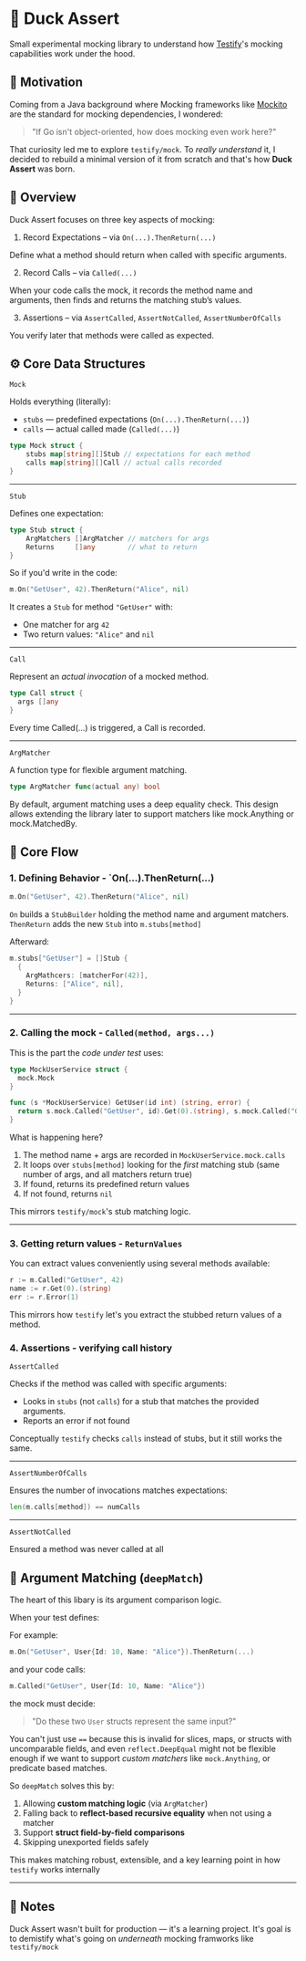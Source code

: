 # 🦆 Duck Assert

Small experimental mocking library to understand how [Testify](https://github.com/stretchr/testify)'s mocking capabilities work under the hood.

## 🧠 Motivation

Coming from a Java background where Mocking frameworks like [Mockito](https://github.com/mockito/mockito) are the standard
for mocking dependencies, I wondered:

> "If Go isn't object-oriented, how does mocking even work here?"

That curiosity led me to explore `testify/mock`. To _really understand_ it, I decided to rebuild a minimal version of it
from scratch and that's how **Duck Assert** was born.

## 🔬 Overview

Duck Assert focuses on three key aspects of mocking:

1. Record Expectations – via `On(...).ThenReturn(...)`

Define what a method should return when called with specific arguments.

2. Record Calls – via `Called(...)`

When your code calls the mock, it records the method name and arguments, then finds and returns the matching stub’s values.

3. Assertions – via `AssertCalled`, `AssertNotCalled`, `AssertNumberOfCalls`

You verify later that methods were called as expected.

## ⚙️ Core Data Structures

`Mock`

Holds everything (literally):
- `stubs` — predefined expectations (`On(...).ThenReturn(...)`)
- `calls` — actual called made (`Called(...)`)

``` go
type Mock struct {
	stubs map[string][]Stub // expectations for each method
	calls map[string][]Call // actual calls recorded
}
```
___

`Stub`

Defines one expectation:

``` go
type Stub struct {
	ArgMatchers []ArgMatcher // matchers for args
	Returns     []any        // what to return
}
```

So if you'd write in the code:

``` go
m.On("GetUser", 42).ThenReturn("Alice", nil)
```

It creates a `Stub` for method `"GetUser"` with:
- One matcher for arg `42`
- Two return values: `"Alice"` and `nil`

___

`Call`

Represent an _actual invocation_ of a mocked method.

``` go
type Call struct {
  args []any
}
```

Every time Called(...) is triggered, a Call is recorded.

___

`ArgMatcher`

A function type for flexible argument matching.

``` go
type ArgMatcher func(actual any) bool
```

By default, argument matching uses a deep equality check.
This design allows extending the library later to support matchers like mock.Anything or mock.MatchedBy.

## 🔁 Core Flow

### 1. Defining Behavior - `On(...).ThenReturn(...)

``` go
m.On("GetUser", 42).ThenReturn("Alice", nil)
```

`On` builds a `StubBuilder` holding the method name and argument matchers. `ThenReturn` adds the new `Stub` into `m.stubs[method]`

Afterward:

``` go
m.stubs["GetUser"] = []Stub {
  {
    ArgMathcers: [matcherFor(42)],
    Returns: ["Alice", nil],
  }
}
```

___

### 2. Calling the mock - `Called(method, args...)`

This is the part the _code under test_ uses:

``` go
type MockUserService struct {
  mock.Mock
}

func (s *MockUserService) GetUser(id int) (string, error) {
  return s.mock.Called("GetUser", id).Get(0).(string), s.mock.Called("GetUser", id).Error(1)
}
```

What is happening here?

1. The method name + args are recorded in `MockUserService.mock.calls`
2. It loops over `stubs[method]` looking for the _first_ matching stub (same number of args, and all matchers return true)
3. If found, returns its predefined return values
4. If not found, returns `nil`

This mirrors `testify/mock`'s stub matching logic.

___

### 3. Getting return values - `ReturnValues`

You can extract values conveniently using several methods available:

``` go
r := m.Called("GetUser", 42)
name := r.Get(0).(string)
err := r.Error(1)
```

This mirrors how `testify` let's you extract the stubbed return values of a method.

### 4. Assertions - verifying call history

`AssertCalled`

Checks if the method was called with specific arguments:

- Looks in `stubs` (not `calls`) for a stub that matches the provided arguments.
- Reports an error if not found

Conceptually `testify` checks `calls` instead of stubs, but it still works the same.

___

`AssertNumberOfCalls`

Ensures the number of invocations matches expectations:

``` go
len(m.calls[method]) == numCalls
```

___

`AssertNotCalled`

Ensured a method was never called at all

## 🧩 Argument Matching (`deepMatch`)

The heart of this libary is its argument comparison logic.

When your test defines:

For example:

``` go
m.On("GetUser", User{Id: 10, Name: "Alice"}).ThenReturn(...)
```

and your code calls:

``` go
m.Called("GetUser", User{Id: 10, Name: "Alice"})
```

the mock must decide:

> "Do these two `User` structs represent the same input?"

You can't just use `==` because this is invalid for slices, maps, or structs with uncomparable fields, and even `reflect.DeepEqual`
might not be flexible enough if we want to support _custom matchers_ like `mock.Anything`, or predicate based matches.

So `deepMatch` solves this by:

1. Allowing **custom matching logic** (via `ArgMatcher`)
2. Falling back to **reflect-based recursive equality** when not using a matcher
3. Support **struct field-by-field comparisons**
4. Skipping unexported fields safely

This makes matching robust, extensible, and a key learning point in how `testify` works internally

___

## 🧾 Notes

Duck Assert wasn't built for production — it's a learning project. It's goal is to demistify what's going on _underneath_
mocking framworks like `testify/mock`
